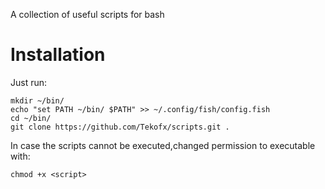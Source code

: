 A collection of useful scripts for bash

# Installation
Just run:
```
mkdir ~/bin/ 
echo "set PATH ~/bin/ $PATH" >> ~/.config/fish/config.fish
cd ~/bin/
git clone https://github.com/Tekofx/scripts.git .

```

In case the scripts cannot be executed,changed permission to executable with:

`chmod +x <script>`
